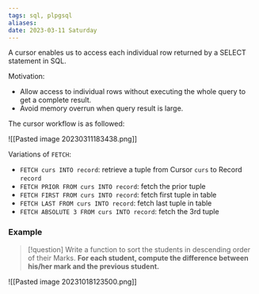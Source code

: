 ```yaml
---
tags: sql, plpgsql
aliases: 
date: 2023-03-11 Saturday
---
```


A cursor enables us to access each individual row returned by a SELECT statement in SQL.

Motivation:
- Allow access to individual rows without executing the whole query to get a complete result.
- Avoid memory overrun when query result is large.

The cursor workflow is as followed:

![[Pasted image 20230311183438.png]]

Variations of `FETCH`:
- `FETCH curs INTO record`: retrieve a tuple from Cursor `curs` to Record `record`
- `FETCH PRIOR FROM curs INTO record`: fetch the prior tuple
- `FETCH FIRST FROM curs INTO record`: fetch first tuple in table
- `FETCH LAST FROM curs INTO record`: fetch last tuple in table
- `FETCH ABSOLUTE 3 FROM curs INTO record`: fetch the 3rd tuple

### Example

>[!question]
> Write a function to sort the students in descending order of their Marks. **For each student, compute the difference between his/her mark and the previous student.** 

![[Pasted image 20231018123500.png]]